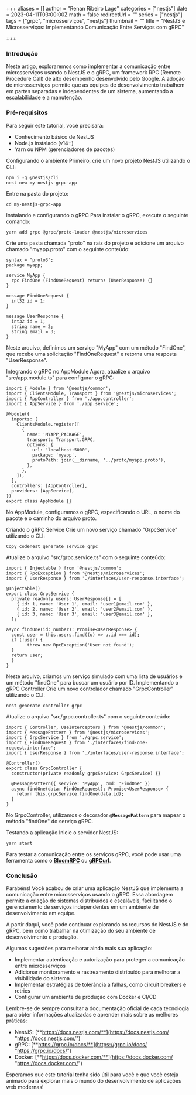 +++
aliases = []
author = "Renan Ribeiro Lage"
categories = ["nestjs"]
date = 2023-04-11T03:00:00Z
math = false
redirectUrl = ""
series = ["nestjs"]
tags = ["grpc", "microsserviços", "nestjs"]
thumbnail = ""
title = "NestJS e Microsserviços: Implementando Comunicação Entre Serviços com gRPC"

+++
### Introdução 

Neste artigo, exploraremos como implementar a comunicação entre microsserviços usando o NestJS e o gRPC, um framework RPC (Remote Procedure Call) de alto desempenho desenvolvido pelo Google. A adoção de microsserviços permite que as equipes de desenvolvimento trabalhem em partes separadas e independentes de um sistema, aumentando a escalabilidade e a manutenção.

### Pré-requisitos 

Para seguir este tutorial, você precisará:

* Conhecimento básico de NestJS
* Node.js instalado (v14+)
* Yarn ou NPM (gerenciadores de pacotes)

Configurando o ambiente Primeiro, crie um novo projeto NestJS utilizando o CLI:

    npm i -g @nestjs/cli
    nest new my-nestjs-grpc-app
    

Entre na pasta do projeto:

    cd my-nestjs-grpc-app
    

Instalando e configurando o gRPC Para instalar o gRPC, execute o seguinte comando:

    yarn add grpc @grpc/proto-loader @nestjs/microservices
    

Crie uma pasta chamada "proto" na raiz do projeto e adicione um arquivo chamado "myapp.proto" com o seguinte conteúdo:

    syntax = "proto3";
    package myapp;
    
    service MyApp {
      rpc FindOne (FindOneRequest) returns (UserResponse) {}
    }
    
    message FindOneRequest {
      int32 id = 1;
    }
    
    message UserResponse {
      int32 id = 1;
      string name = 2;
      string email = 3;
    }
    

Neste arquivo, definimos um serviço "MyApp" com um método "FindOne", que recebe uma solicitação "FindOneRequest" e retorna uma resposta "UserResponse".

Integrando o gRPC no AppModule Agora, atualize o arquivo "src/app.module.ts" para configurar o gRPC:

    import { Module } from '@nestjs/common';
    import { ClientsModule, Transport } from '@nestjs/microservices';
    import { AppController } from './app.controller';
    import { AppService } from './app.service';
    
    @Module({
      imports: [
        ClientsModule.register([
          {
            name: 'MYAPP_PACKAGE',
            transport: Transport.GRPC,
            options: {
              url: 'localhost:5000',
              package: 'myapp',
              protoPath: join(__dirname, '../proto/myapp.proto'),
            },
          },
        ]),
      ],
      controllers: [AppController],
      providers: [AppService],
    })
    export class AppModule {}
    

No AppModule, configuramos o gRPC, especificando o URL, o nome do pacote e o caminho do arquivo proto.

Criando o gRPC Service Crie um novo serviço chamado "GrpcService" utilizando o CLI:

    Copy codenest generate service grpc
    

Atualize o arquivo "src/grpc.service.ts" com o seguinte conteúdo:

    import { Injectable } from '@nestjs/common';
    import { RpcException } from '@nestjs/microservices';
    import { UserResponse } from './interfaces/user-response.interface';
    
    @Injectable()
    export class GrpcService {
      private readonly users: UserResponse[] = [
        { id: 1, name: 'User 1', email: 'user1@email.com' },
        { id: 2, name: 'User 2', email: 'user2@email.com' },
      	{ id: 3, name: 'User 3', email: 'user3@email.com' },
      ];
    
    async findOne(id: number): Promise<UserResponse> {
      const user = this.users.find((u) => u.id === id);
      if (!user) {
      		throw new RpcException('User not found');
      }
      return user;
      }
    }

Neste arquivo, criamos um serviço simulado com uma lista de usuários e um método "findOne" para buscar um usuário por ID. Implementando o gRPC Controller Crie um novo controlador chamado "GrpcController" utilizando o CLI:

    nest generate controller grpc

Atualize o arquivo "src/grpc.controller.ts" com o seguinte conteúdo:

    import { Controller, UseInterceptors } from '@nestjs/common';
    import { MessagePattern } from '@nestjs/microservices';
    import { GrpcService } from './grpc.service';
    import { FindOneRequest } from './interfaces/find-one-request.interface';
    import { UserResponse } from './interfaces/user-response.interface';
    
    @Controller()
    export class GrpcController {
      constructor(private readonly grpcService: GrpcService) {}
    
      @MessagePattern({ service: 'MyApp', cmd: 'FindOne' })
      async findOne(data: FindOneRequest): Promise<UserResponse> {
        return this.grpcService.findOne(data.id);
      }
    }

No GrpcController, utilizamos o decorador **`@MessagePattern`** para mapear o método "findOne" do serviço gRPC.

Testando a aplicação Inicie o servidor NestJS:

    yarn start

Para testar a comunicação entre os serviços gRPC, você pode usar uma ferramenta como o [**BloomRPC**](https://github.com/uw-labs/bloomrpc) ou [**gRPCurl**](https://github.com/fullstorydev/grpcurl).

### Conclusão 

Parabéns! Você acabou de criar uma aplicação NestJS que implementa a comunicação entre microsserviços usando o gRPC. Essa abordagem permite a criação de sistemas distribuídos e escaláveis, facilitando o gerenciamento de serviços independentes em um ambiente de desenvolvimento em equipe.

A partir daqui, você pode continuar explorando os recursos do NestJS e do gRPC, bem como trabalhar na otimização do seu ambiente de desenvolvimento e produção.

Algumas sugestões para melhorar ainda mais sua aplicação:

* Implementar autenticação e autorização para proteger a comunicação entre microsserviços
* Adicionar monitoramento e rastreamento distribuído para melhorar a visibilidade do sistema
* Implementar estratégias de tolerância a falhas, como circuit breakers e retries
* Configurar um ambiente de produção com Docker e CI/CD

Lembre-se de sempre consultar a documentação oficial de cada tecnologia para obter informações atualizadas e aprender mais sobre as melhores práticas:

* NestJS: [**https://docs.nestjs.com/**](https://docs.nestjs.com/ "https://docs.nestjs.com/")
* gRPC: [**https://grpc.io/docs/**](https://grpc.io/docs/ "https://grpc.io/docs/")
* Docker: [**https://docs.docker.com/**](https://docs.docker.com/ "https://docs.docker.com/")

Esperamos que este tutorial tenha sido útil para você e que você esteja animado para explorar mais o mundo do desenvolvimento de aplicações web modernas!